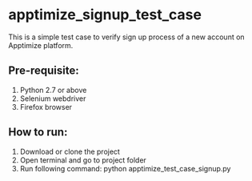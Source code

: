 # apptimize_signup_test_case
This is a simple test case to verify sign up process of a new account on
Apptimize platform.
## Pre-requisite:
1. Python 2.7 or above
2. Selenium webdriver
3. Firefox browser
## How to run:
1. Download or clone the project
2. Open terminal and go to project folder
3. Run following command:
   python apptimize_test_case_signup.py
